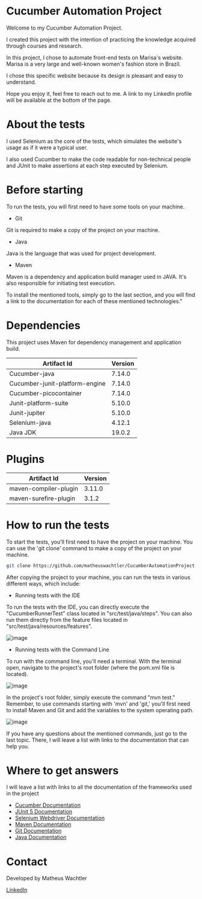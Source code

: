 # Cucumber Automation Project

Welcome to my Cucumber Automation Project.

I created this project with the intention of practicing the knowledge acquired through courses and research.

In this project, I chose to automate front-end tests on Marisa's website. Marisa is a very large and well-known women's fashion store in Brazil.

I chose this specific website because its design is pleasant and easy to understand.

Hope you enjoy it, feel free to reach out to me. A link to my LinkedIn profile will be available at the bottom of the page.

# About the tests

I used Selenium as the core of the tests, which simulates the website's usage as if it were a typical user. 

I also used Cucumber to make the code readable for non-technical people and JUnit to make assertions at each step executed by Selenium.

# Before starting

To run the tests, you will first need to have some tools on your machine.

* Git

Git is required to make a copy of the project on your machine.

* Java 

Java is the language that was used for project development.

* Maven

Maven is a dependency and application build manager used in JAVA. It's also responsible for initiating test execution.

To install the mentioned tools, simply go to the last section, and you will find a link to the documentation for each of these mentioned technologies."

# Dependencies

This project uses Maven for dependency management and application build.

| Artifact Id  | Version |
| ------------- | ------------- |
| Cucumber-java | 7.14.0 |
| Cucumber-junit-platform-engine  | 7.14.0 |
| Cucumber-picocontainer | 7.14.0 |
| Junit-platform-suite | 5.10.0 |
| Junit-jupiter | 5.10.0 |
| Selenium-java | 4.12.1 |
| Java JDK | 19.0.2 |

# Plugins
| Artifact Id  | Version |
| ------------- | ------------- |
| maven-compiler-plugin  | 3.11.0  |
| maven-surefire-plugin  | 3.1.2 |

# How to run the tests

To start the tests, you'll first need to have the project on your machine.
You can use the 'git clone' command to make a copy of the project on your machine.
```bash
git clone https://github.com/matheuswachtler/CucumberAutomationProject.git
```
After copying the project to your machine, you can run the tests in various different ways, which include:

* Running tests with the IDE

To run the tests with the IDE, you can directly execute the "CucumberRunnerTest" class located in "src/test/java/steps".
You can also run them directly from the feature files located in "src/test/java/resources/features".

![image](https://github.com/matheuswachtler/CucumberAutomationProject/assets/76985572/8acea6de-6e9d-4044-a2d9-6cdf56aafb8c)


* Running tests with the Command Line

To run with the command line, you'll need a terminal. 
With the terminal open, navigate to the project's root folder (where the pom.xml file is located).

![image](https://github.com/matheuswachtler/CucumberAutomationProject/assets/76985572/ebad1247-3ba9-4bc5-9270-36a3c8c9ad1a)

In the project's root folder, simply execute the command "mvn test."
Remember, to use commands starting with 'mvn' and 'git,' you'll first need to install Maven and Git and add the variables to the system operating path.

![image](https://github.com/matheuswachtler/CucumberAutomationProject/assets/76985572/4533d5b6-c174-4647-910b-62cd73ab2a1e)

If you have any questions about the mentioned commands, just go to the last topic. There, I will leave a list with links to the documentation that can help you.

# Where to get answers

I will leave a list with links to all the documentation of the frameworks used in the project

* [Cucumber Documentation](https://cucumber.io/docs/installation/java/)
* [JUnit 5 Documentation](https://junit.org/junit5/docs/current/user-guide/)
* [Selenium Webdriver Documentation](https://www.selenium.dev/documentation/webdriver/)
* [Maven Documentation](https://maven.apache.org/)
* [Git Documentation](https://docs.github.com/pt/get-started/using-git/about-git)
* [Java Documentation](https://www.oracle.com/java/technologies/javase/jdk19-archive-downloads.html)

# Contact

Developed by Matheus Wachtler

[LinkedIn](https://www.linkedin.com/in/matheus-wachtler-a9a92911a/)
